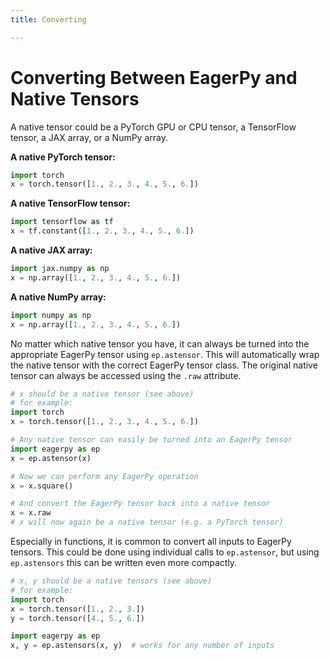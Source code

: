 ```yaml
---
title: Converting

---
```


# Converting Between EagerPy and Native Tensors

A native tensor could be a PyTorch GPU or CPU tensor, a TensorFlow tensor, a JAX array, or a NumPy array.

**A native PyTorch tensor:**
```python
import torch
x = torch.tensor([1., 2., 3., 4., 5., 6.])
```

**A native TensorFlow tensor:**
```python
import tensorflow as tf
x = tf.constant([1., 2., 3., 4., 5., 6.])
```

**A native JAX array:**
```python
import jax.numpy as np
x = np.array([1., 2., 3., 4., 5., 6.])
```

**A native NumPy array:**
```python
import numpy as np
x = np.array([1., 2., 3., 4., 5., 6.])
```

No matter which native tensor you have, it can always be turned into the appropriate EagerPy tensor using `ep.astensor`. This will automatically wrap the native tensor with the correct EagerPy tensor class. The original native tensor can always be accessed using the `.raw` attribute.

```python
# x should be a native tensor (see above)
# for example:
import torch
x = torch.tensor([1., 2., 3., 4., 5., 6.])

# Any native tensor can easily be turned into an EagerPy tensor
import eagerpy as ep
x = ep.astensor(x)

# Now we can perform any EagerPy operation
x = x.square()

# And convert the EagerPy tensor back into a native tensor
x = x.raw
# x will now again be a native tensor (e.g. a PyTorch tensor)
```

Especially in functions, it is common to convert all inputs to EagerPy tensors. This could be done using individual calls to `ep.astensor`, but using `ep.astensors` this can be written even more compactly.

```python
# x, y should be a native tensors (see above)
# for example:
import torch
x = torch.tensor([1., 2., 3.])
y = torch.tensor([4., 5., 6.])

import eagerpy as ep
x, y = ep.astensors(x, y)  # works for any number of inputs
```
